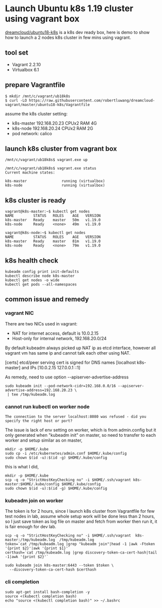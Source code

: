# Launch Ubuntu k8s 1.19 cluster using vagrant box

[dreamcloud/ubuntu18-k8s](https://app.vagrantup.com/dreamcloud/boxes/ubuntu18-k8s) is a k8s dev ready box, here is demo to show how to launch a 2 nodes k8s cluster in few mins using vagrant.

## tool set
- Vagrant 2.2.10
- Virtualbox 6.1

## prepare Vagrantfile

```
$ mkdir /mnt/c/vagrant/ub18k8s
$ curl -LO https://raw.githubusercontent.com/robertluwang/dreamcloud-vagrant/master/ubuntu18-k8s/Vagrantfile
```
assume the k8s cluster setting:

- k8s-master 192.168.20.23 CPUx2 RAM 4G 
- k8s-node   192.168.20.24 CPUx2 RAM 2G
- pod network: calico 

## launch k8s cluster from vagrant box 
```
/mnt/c/vagrant/ub18k8s$ vagrant.exe up
```
```
/mnt/c/vagrant/ub18k8s$ vagrant.exe status
Current machine states:

k8s-master                running (virtualbox)
k8s-node                  running (virtualbox)
```

## k8s cluster is ready 
```
vagrant@k8s-master:~$ kubectl get nodes
NAME         STATUS   ROLES    AGE   VERSION
k8s-master   Ready    master   50m   v1.19.0
k8s-node     Ready    <none>   49m   v1.19.0

vagrant@k8s-node:~$ kubectl get nodes
NAME         STATUS   ROLES    AGE   VERSION
k8s-master   Ready    master   81m   v1.19.0
k8s-node     Ready    <none>   79m   v1.19.0
```
## k8s health check 
```
kubeadm config print init-defaults
kubectl describe node k8s-master
kubectl get nodes -o wide
kubectl get pods --all-namespaces
```
## common issue and remedy 
### vagrant NIC 
There are two NICs used in vagrant:
- NAT for internet access, default is 10.0.2.15
- Host-only for internal network, 192.168.20.0/24 

By default kubeadm always picked up NAT ip as etcd interface, however all vagrant vm has same ip and cannot talk each other using NAT.

[certs] etcd/peer serving cert is signed for DNS names [localhost k8s-master] and IPs [10.0.2.15 127.0.0.1 ::1]

As remedy, need to use option --apiserver-advertise-address
```
sudo kubeadm init --pod-network-cidr=192.168.0.0/16 --apiserver-advertise-address=192.168.20.23 \
 | tee /tmp/kubeadm.log 
```
### cannot run kubectl on worker node
```
The connection to the server localhost:8080 was refused - did you specify the right host or port?
```
The issue is lack of env setting on worker, which is from admin.config but it only generated when "kubeadm init" on master, so need to transfer to each worker and setup similar as on master, 
```
mkdir -p $HOME/.kube 
sudo cp -i /etc/kubernetes/admin.conf $HOME/.kube/config                                         
sudo chown $(id -u):$(id -g) $HOME/.kube/config
```
this is what I did, 
```
mkdir -p $HOME/.kube 
scp -q -o "StrictHostKeyChecking no" -i $HOME/.ssh/vagrant k8s-master:$HOME/.kube/config $HOME/.kube/config                                       
sudo chown $(id -u):$(id -g) $HOME/.kube/config
```
### kubeadm join on worker
The token is for 2 hours, since I launch k8s cluster from Vagrantfile for few test nodes in lab, assume whole setup work will be done less than 2 hours, so I just save token as log file on master and fetch from worker then run it, it is fair enough for dev lab.
```
scp -q -o "StrictHostKeyChecking no" -i $HOME/.ssh/vagrant  k8s-master:/tmp/kubeadm.log  /tmp/kubeadm.log
token=`cat /tmp/kubeadm.log |grep "kubeadm join"|head -1 |awk -Ftoken '{print $2}'|awk '{print $1}'`
certhash=`cat /tmp/kubeadm.log |grep discovery-token-ca-cert-hash|tail -1|awk '{print $2}'`

sudo kubeadm join k8s-master:6443 --token $token \
  --discovery-token-ca-cert-hash $certhash 
```
### cli completion 
```
sudo apt-get install bash-completion -y
source <(kubectl completion bash)
echo "source <(kubectl completion bash)" >> ~/.bashrc
```
